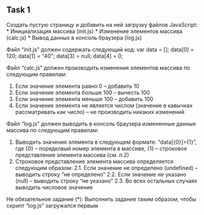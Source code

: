 <h2>Task 1</h2>
Создать пустую страницу и добавить на ней загрузку файлов JavaScript:
* Инициализация массива (init.js)
* Изменение элементов массива (calc.js)
* Вывод данных в консоль браузера (log.js)

Файл “init.js” должен содержать следующий код:
var data = [];
data[0] = 120;
data[1] = "40";
data[3] = null;
data[4] = 0;

Файл “calc.js” должен производить изменения элементов массива по следующим правилам:
1.	Если значение элемента равно 0 – добавить 10
2.	Если значение элемента больше 100 – вычесть 100
3.	Если значение элемента меньше 100 – добавить 100
4.	Если значение элемента не является числом (значение в кавычках рассматривать как число) – не производить никаких изменений

Файл “log.js” должен выводить в консоль браузера измененные данные массива по следующим правилам:
1.	Выводить значения элемента в следующем формате: “data[{0}]={1}”, где {0} – порядковый номер элемента в массиве, {1} – строковое представление элемента массива (см. п.2)
2.	Строковое представление элемента массива определяется следующим образом:
2.1.	Если значение не определено (undefined) – выводить строку “не определено”
2.2.	Если значение не указано (null) – выводить строку “не указано”
2.3.	Во всех остальных случаях выводить числовое значение

Не обязательное задание (*):
Выполнить задание таким образом, чтобы скрипт “log.js” загружался первым
